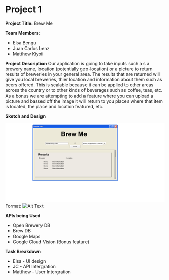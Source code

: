 # Project 1

**Project Title:** Brew Me

**Team Members:**
  * Elsa Bengu
  * Juan Carlos Lenz
  * Matthew Kiyoi

**Project Description**
Our application is going to take inputs such a s a brewery name, location (potentially geo-location) or a picture to return results of breweries in your general area.  The results that are returned will give you local breweries, thier location and information about them such as  beers offered. This is scalable because it can be applied to other areas across the country or to other kinds of beverages such as coffee, teas, etc.  As a bonus we are attempting to add a feature where you can upload a picture and bassed off the image it will return to you places where that item is located, the place and location featured, etc. 

**Sketch and Design**

![GitHub Logo](/assets/images/roughdraft.png)
Format: ![Alt Text](url)


**APIs being Used**
  * Open Brewery DB
  * Brew DB
  * Google Maps
  * Google Cloud Vision (Bonus feature)

**Task Breakdown**
  * Elsa - UI design
  * JC - API Intergration
  * Matthew - User Intergration
